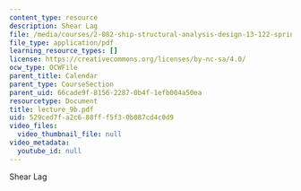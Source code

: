 ```yaml
---
content_type: resource
description: Shear Lag
file: /media/courses/2-082-ship-structural-analysis-design-13-122-spring-2003/529ced7fa2c688fff5f30b087cd4c0d9_lecture_9b.pdf
file_type: application/pdf
learning_resource_types: []
license: https://creativecommons.org/licenses/by-nc-sa/4.0/
ocw_type: OCWFile
parent_title: Calendar
parent_type: CourseSection
parent_uid: 66cade9f-8156-2287-0b4f-1efb004a50ea
resourcetype: Document
title: lecture_9b.pdf
uid: 529ced7f-a2c6-88ff-f5f3-0b087cd4c0d9
video_files:
  video_thumbnail_file: null
video_metadata:
  youtube_id: null
---
```

Shear Lag